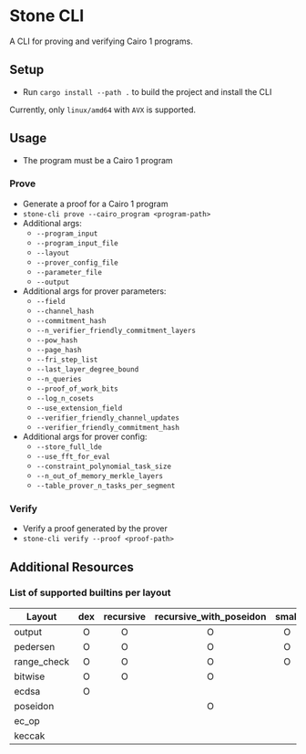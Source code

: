 # Stone CLI

A CLI for proving and verifying Cairo 1 programs.

## Setup

- Run `cargo install --path .` to build the project and install the CLI

Currently, only `linux/amd64` with `AVX` is supported.

## Usage

- The program must be a Cairo 1 program

### Prove

- Generate a proof for a Cairo 1 program
- `stone-cli prove --cairo_program <program-path>`
- Additional args:
  - `--program_input`
  - `--program_input_file`
  - `--layout`
  - `--prover_config_file`
  - `--parameter_file`
  - `--output`
- Additional args for prover parameters:
  - `--field`
  - `--channel_hash`
  - `--commitment_hash`
  - `--n_verifier_friendly_commitment_layers`
  - `--pow_hash`
  - `--page_hash`
  - `--fri_step_list`
  - `--last_layer_degree_bound`
  - `--n_queries`
  - `--proof_of_work_bits`
  - `--log_n_cosets`
  - `--use_extension_field`
  - `--verifier_friendly_channel_updates`
  - `--verifier_friendly_commitment_hash`
- Additional args for prover config:
  - `--store_full_lde`
  - `--use_fft_for_eval`
  - `--constraint_polynomial_task_size`
  - `--n_out_of_memory_merkle_layers`
  - `--table_prover_n_tasks_per_segment`

### Verify

- Verify a proof generated by the prover
- `stone-cli verify --proof <proof-path>`

## Additional Resources

### List of supported builtins per layout

| Layout      | dex | recursive | recursive_with_poseidon | small | starknet | starknet_with_keccak |
| ----------- | :-: | :-------: | :---------------------: | :---: | :------: | :------------------: |
| output      |  O  |     O     |            O            |   O   |    O     |          O           |
| pedersen    |  O  |     O     |            O            |   O   |    O     |          O           |
| range_check |  O  |     O     |            O            |   O   |    O     |          O           |
| bitwise     |  O  |     O     |            O            |       |    O     |          O           |
| ecdsa       |  O  |           |                         |       |    O     |          O           |
| poseidon    |     |           |            O            |       |          |                      |
| ec_op       |     |           |                         |       |    O     |          O           |
| keccak      |     |           |                         |       |          |          O           |
